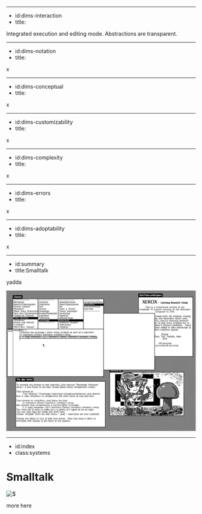 ----------------------------------------------------------------------------------------------------
- id:dims-interaction
- title:<i class='fa fa-cog'></i>

Integrated execution and editing mode. Abstractions are transparent.

----------------------------------------------------------------------------------------------------
- id:dims-notation
- title:<i class='fa fa-cog'></i>

x

----------------------------------------------------------------------------------------------------
- id:dims-conceptual
- title:<i class='fa fa-cog'></i>

x

----------------------------------------------------------------------------------------------------
- id:dims-customizability
- title:<i class='fa fa-cog'></i>

x

----------------------------------------------------------------------------------------------------
- id:dims-complexity
- title:<i class='fa fa-cog'></i>

x

----------------------------------------------------------------------------------------------------
- id:dims-errors
- title:<i class='fa fa-cog'></i>

x

----------------------------------------------------------------------------------------------------
- id:dims-adoptability
- title:<i class='fa fa-cog'></i>

x


----------------------------------------------------------------------------------------------------
- id:summary
- title:Smalltalk

yadda

![](img/smalltalk-78.png)



----------------------------------------------------------------------------------------------------
- id:index
- class:systems

# Smalltalk

![$](content=summary,link=index)

more here

